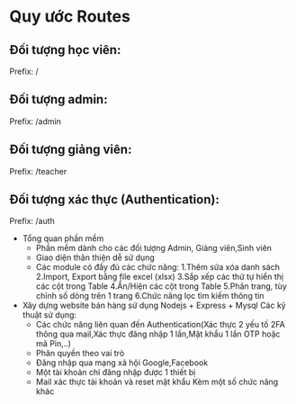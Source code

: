 # Quy ước Routes

## Đối tượng học viên:

Prefix: /

## Đối tượng admin:

Prefix: /admin

## Đối tượng giảng viên:

Prefix: /teacher

## Đối tượng xác thực (Authentication):

Prefix: /auth
- Tổng quan phần mềm
  + Phần mềm dành cho các đối tượng Admin, Giảng viên,Sinh viên
  + Giao diện thân thiện dễ sử dụng
  + Các module có đầy đủ các chức năng:
    1.Thêm sửa xóa danh sách
    2.Import, Export bằng file excel (xlsx)
    3.Sắp xếp các thứ tự hiển thị các cột trong Table
    4.Ẩn/Hiện các cột trong Table
    5.Phân trang, tùy chỉnh số dòng trên 1 trang
    6.Chức năng lọc tìm kiếm thông tin 
- Xây dựng website bán hàng sử dụng Nodejs + Express + Mysql Các kỹ thuật sử dụng:
  + Các chức năng liên quan đến Authentication(Xác thực 2 yếu tố 2FA thông qua mail,Xác thực đăng nhập 1 lần,Mật khẩu 1 lần OTP hoặc mã Pin,..)
  + Phân quyền theo vai trò 
  + Đăng nhập qua mạng xã hội Google,Facebook
  + Một tài khoản chỉ đăng nhập được 1 thiết bị
  + Mail xác thực tài khoản và reset mật khẩu Kèm một số chức năng khác
